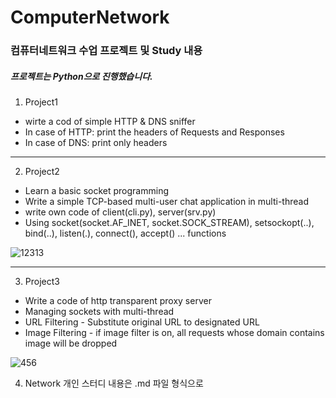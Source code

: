 # ComputerNetwork
### 컴퓨터네트워크 수업 프로젝트 및 Study 내용
##### 프로젝트는 Python으로 진행했습니다.  



1. Project1
- wirte a cod of simple HTTP & DNS sniffer
- In case of HTTP: print the headers of Requests and Responses
- In case of DNS: print only headers
---

2. Project2
- Learn a basic socket programming
- Write a simple TCP-based multi-user chat application in multi-thread
- write own code of client(cli.py), server(srv.py)
- Using socket(socket.AF_INET, socket.SOCK_STREAM), setsockopt(..), bind(..), listen(.), connect(), accept() ... functions

![12313](https://user-images.githubusercontent.com/61929745/105860753-44de1080-6031-11eb-845c-b6bf77806de0.PNG)

---

3. Project3
- Write a code of http transparent proxy server
- Managing sockets with multi-thread
- URL Filtering - Substitute original URL to designated URL
- Image Filtering - if image filter is on, all requests whose domain contains image will be dropped

![456](https://user-images.githubusercontent.com/61929745/105860770-4ad3f180-6031-11eb-80f3-be589e1fbb4b.PNG)


4. Network 개인 스터디 내용은 .md 파일 형식으로 
